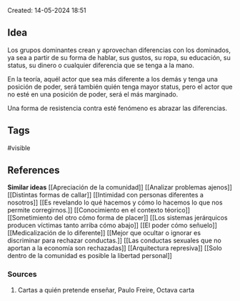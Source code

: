 Created: 14-05-2024 18:51

## <span class="pink"> **Idea** </span>
Los grupos dominantes crean y aprovechan diferencias con los dominados, ya sea a partir de su forma de hablar, sus gustos, su ropa, su educación, su status, su dinero o cualquier diferencia que se tenga a la mano.

En la teoría, aquél actor que sea más diferente a los demás y tenga una posición de poder, será también quién tenga mayor status, pero el actor que no esté en una posición de poder, será el más marginado.

Una forma de resistencia contra esté fenómeno es abrazar las diferencias.

## <span class="orange"> **Tags**</span>
<span class="tag"> #visible</span> 

## <span class="green"> **References**</span>
<span class="blue"> **Similar ideas** </span>
[[Apreciación de la comunidad]]
[[Analizar problemas ajenos]]
[[Distintas formas de callar]]
[[Intimidad con personas diferentes a nosotros]]
[[Es revelando lo qué hacemos y cómo lo hacemos lo que nos permite corregirnos.]]
[[Conocimiento en el contexto téorico]]
[[Sometimiento del otro cómo forma de placer]]
[[Los sistemas jerárquicos producen víctimas tanto arriba cómo abajo]]
[[El poder cómo señuelo]]
[[Medicalización de lo diferente]]
[[Mejor que ocultar o ignorar es discriminar para rechazar conductas.]]
[[Las conductas sexuales que no aportan a la economía son rechazadas]]
[[Arquitectura represiva]]
[[Solo dentro de la comunidad es posible la libertad personal]]
### <span class="purple"> **Sources**</span>
1. Cartas a quién pretende enseñar, Paulo Freire, Octava carta